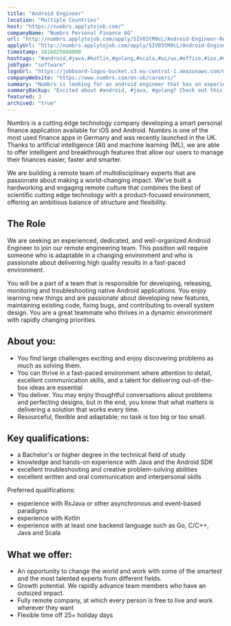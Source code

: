 ```yaml
---
title: "Android Engineer"
location: "Multiple Countries"
host: "https://numbrs.applytojob.com/"
companyName: "Numbrs Personal Finance AG"
url: "http://numbrs.applytojob.com/apply/SIV03tM9cL/Android-Engineer-Remote"
applyUrl: "http://numbrs.applytojob.com/apply/SIV03tM9cL/Android-Engineer-Remote"
timestamp: 1616025600000
hashtags: "#android,#java,#kotlin,#golang,#scala,#ui/ux,#office,#ios,#management,#finance"
jobType: "software"
logoUrl: "https://jobboard-logos-bucket.s3.eu-central-1.amazonaws.com/numbrs-personal-finance-ag"
companyWebsite: "https://www.numbrs.com/en-uk/careers/"
summary: "Numbrs is looking for an android engineer that has on experience with Java and the Android SDK."
summaryBackup: "Excited about #android, #java, #golang? Check out this job post!"
featured: 3
archived: "true"
---
```


Numbrs is a cutting edge technology company developing a smart personal finance application available for iOS and Android. Numbrs is one of the most used finance apps in Germany and was recently launched in the UK. Thanks to artificial intelligence (AI) and machine learning (ML), we are able to offer intelligent and breakthrough features that allow our users to manage their finances easier, faster and smarter.

We are building a remote team of multidisciplinary experts that are passionate about making a world-changing impact. We've built a hardworking and engaging remote culture that combines the best of scientific cutting edge technology with a product-focused environment, offering an ambitious balance of structure and flexibility.

## The Role

We are seeking an experienced, dedicated, and well-organized Android Engineer to join our remote engineering team. This position will require someone who is adaptable in a changing environment and who is passionate about delivering high quality results in a fast-paced environment.

You will be a part of a team that is responsible for developing, releasing, monitoring and troubleshooting native Android applications. You enjoy learning new things and are passionate about developing new features, maintaining existing code, fixing bugs, and contributing to overall system design. You are a great teammate who thrives in a dynamic environment with rapidly changing priorities. 

## About you:

*   You find large challenges exciting and enjoy discovering problems as much as solving them.
*   You can thrive in a fast-paced environment where attention to detail, excellent communication skills, and a talent for delivering out-of-the-box ideas are essential
*   You deliver. You may enjoy thoughtful conversations about problems and perfecting designs, but in the end, you know that what matters is delivering a solution that works every time.
*   Resourceful, flexible and adaptable; no task is too big or too small.

## Key qualifications:

*   a Bachelor's or higher degree in the technical field of study
*   knowledge and hands-on experience with Java and the Android SDK
*   excellent troubleshooting and creative problem-solving abilities
*   excellent written and oral communication and interpersonal skills

Preferred qualifications:

*   experience with RxJava or other asynchronous and event-based paradigms
*   experience with Kotlin
*   experience with at least one backend language such as Go, C/C++, Java and Scala

## What we offer:

*   An opportunity to change the world and work with some of the smartest and the most talented experts from different fields. 
*   Growth potential. We rapidly advance team members who have an outsized impact. 
*   Fully remote company, at which every person is free to live and work wherever they want
*   Flexible time off 25+ holiday days
